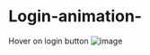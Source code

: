 # Login-animation-
Hover on login button 
![image](https://github.com/user-attachments/assets/ac8e2577-26b7-4103-8486-0116cd3e24fd)
